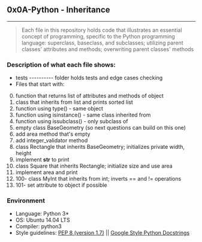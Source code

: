 ## 0x0A-Python - Inheritance

---

> Each file in this repository holds code that illustrates an essential concept of programming,
> specific to the Python programming language:
> superclass, baseclass, and subclasses; utilizing parent classes' attributes and methods;
> overwriting parent classes' methods

### Description of what each file shows:

- tests ---------- folder holds tests and edge cases checking
- Files that start with:

0. function that returns list of attributes and methods of object
1. class that inherits from list and prints sorted list
2. function using type() - same object
3. function using isinstance() - same class inherited from
4. function using issubclass() - only subclass of
5. empty class BaseGeometry (so next questions can build on this one)
6. add area method that's empty
7. add integer_validator method
8. class Rectangle that inherits BaseGeometry; initializes private width, height
9. implement **str** to print
10. class Square that inherits Rectangle; initialize size and use area
11. implement area and print
12. 100- class MyInt that inherits from int; inverts == and != operations
13. 101- set attribute to object if possible

### Environment

- Language: Python 3\*
- OS: Ubuntu 14.04 LTS
- Compiler: python3
- Style guidelines: [PEP 8 (version 1.7)](https://www.python.org/dev/peps/pep-0008/) || [Google Style Python Docstrings](http://sphinxcontrib-napoleon.readthedocs.io/en/latest/example_google.html)
